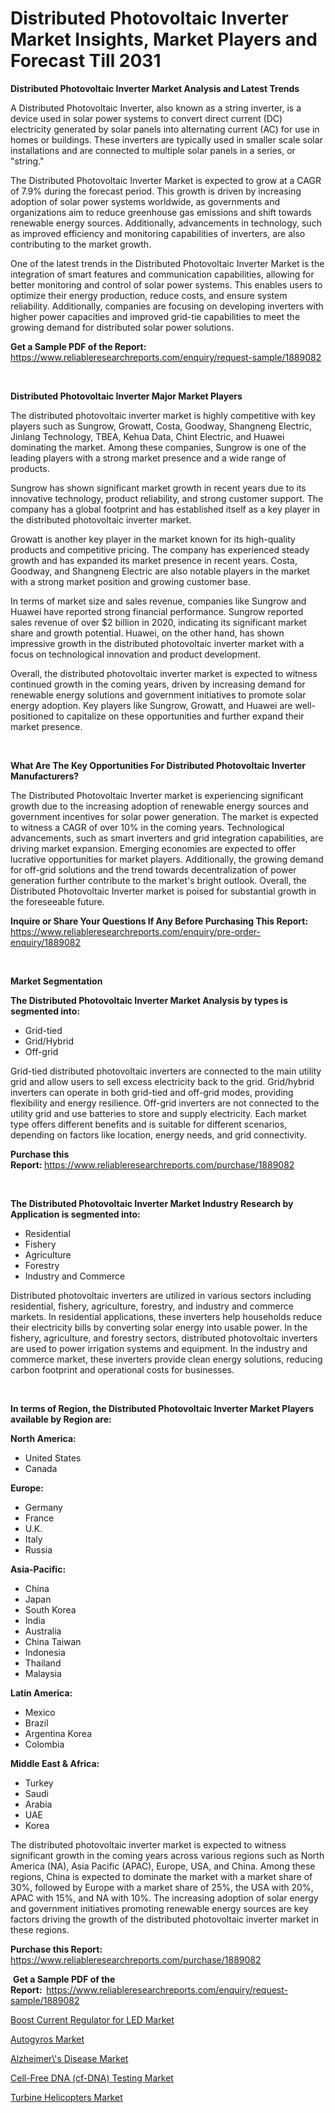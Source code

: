 <p><h1>Distributed Photovoltaic Inverter Market Insights, Market Players and Forecast Till 2031</h1></p><p><strong>Distributed Photovoltaic Inverter Market Analysis and Latest Trends</strong></p>
<p><p>A Distributed Photovoltaic Inverter, also known as a string inverter, is a device used in solar power systems to convert direct current (DC) electricity generated by solar panels into alternating current (AC) for use in homes or buildings. These inverters are typically used in smaller scale solar installations and are connected to multiple solar panels in a series, or "string."</p><p>The Distributed Photovoltaic Inverter Market is expected to grow at a CAGR of 7.9% during the forecast period. This growth is driven by increasing adoption of solar power systems worldwide, as governments and organizations aim to reduce greenhouse gas emissions and shift towards renewable energy sources. Additionally, advancements in technology, such as improved efficiency and monitoring capabilities of inverters, are also contributing to the market growth.</p><p>One of the latest trends in the Distributed Photovoltaic Inverter Market is the integration of smart features and communication capabilities, allowing for better monitoring and control of solar power systems. This enables users to optimize their energy production, reduce costs, and ensure system reliability. Additionally, companies are focusing on developing inverters with higher power capacities and improved grid-tie capabilities to meet the growing demand for distributed solar power solutions.</p></p>
<p><strong>Get a Sample PDF of the Report:&nbsp;</strong> <a href="https://www.reliableresearchreports.com/enquiry/request-sample/1889082">https://www.reliableresearchreports.com/enquiry/request-sample/1889082</a></p>
<p>&nbsp;</p>
<p><strong>Distributed Photovoltaic Inverter Major Market Players</strong></p>
<p><p>The distributed photovoltaic inverter market is highly competitive with key players such as Sungrow, Growatt, Costa, Goodway, Shangneng Electric, Jinlang Technology, TBEA, Kehua Data, Chint Electric, and Huawei dominating the market. Among these companies, Sungrow is one of the leading players with a strong market presence and a wide range of products. </p><p>Sungrow has shown significant market growth in recent years due to its innovative technology, product reliability, and strong customer support. The company has a global footprint and has established itself as a key player in the distributed photovoltaic inverter market.</p><p>Growatt is another key player in the market known for its high-quality products and competitive pricing. The company has experienced steady growth and has expanded its market presence in recent years. Costa, Goodway, and Shangneng Electric are also notable players in the market with a strong market position and growing customer base.</p><p>In terms of market size and sales revenue, companies like Sungrow and Huawei have reported strong financial performance. Sungrow reported sales revenue of over $2 billion in 2020, indicating its significant market share and growth potential. Huawei, on the other hand, has shown impressive growth in the distributed photovoltaic inverter market with a focus on technological innovation and product development.</p><p>Overall, the distributed photovoltaic inverter market is expected to witness continued growth in the coming years, driven by increasing demand for renewable energy solutions and government initiatives to promote solar energy adoption. Key players like Sungrow, Growatt, and Huawei are well-positioned to capitalize on these opportunities and further expand their market presence.</p></p>
<p>&nbsp;</p>
<p><strong>What Are The Key Opportunities For Distributed Photovoltaic Inverter Manufacturers?</strong></p>
<p><p>The Distributed Photovoltaic Inverter market is experiencing significant growth due to the increasing adoption of renewable energy sources and government incentives for solar power generation. The market is expected to witness a CAGR of over 10% in the coming years. Technological advancements, such as smart inverters and grid integration capabilities, are driving market expansion. Emerging economies are expected to offer lucrative opportunities for market players. Additionally, the growing demand for off-grid solutions and the trend towards decentralization of power generation further contribute to the market's bright outlook. Overall, the Distributed Photovoltaic Inverter market is poised for substantial growth in the foreseeable future.</p></p>
<p><strong>Inquire or Share Your Questions If Any Before Purchasing This Report:</strong> <a href="https://www.reliableresearchreports.com/enquiry/pre-order-enquiry/1889082">https://www.reliableresearchreports.com/enquiry/pre-order-enquiry/1889082</a></p>
<p>&nbsp;</p>
<p><strong>Market Segmentation</strong></p>
<p><strong>The Distributed Photovoltaic Inverter Market Analysis by types is segmented into:</strong></p>
<p><ul><li>Grid-tied</li><li>Grid/Hybrid</li><li>Off-grid</li></ul></p>
<p><p>Grid-tied distributed photovoltaic inverters are connected to the main utility grid and allow users to sell excess electricity back to the grid. Grid/hybrid inverters can operate in both grid-tied and off-grid modes, providing flexibility and energy resilience. Off-grid inverters are not connected to the utility grid and use batteries to store and supply electricity. Each market type offers different benefits and is suitable for different scenarios, depending on factors like location, energy needs, and grid connectivity.</p></p>
<p><strong>Purchase this Report:&nbsp;</strong><a href="https://www.reliableresearchreports.com/purchase/1889082">https://www.reliableresearchreports.com/purchase/1889082</a></p>
<p>&nbsp;</p>
<p><strong>The Distributed Photovoltaic Inverter Market Industry Research by Application is segmented into:</strong></p>
<p><ul><li>Residential</li><li>Fishery</li><li>Agriculture</li><li>Forestry</li><li>Industry and Commerce</li></ul></p>
<p><p>Distributed photovoltaic inverters are utilized in various sectors including residential, fishery, agriculture, forestry, and industry and commerce markets. In residential applications, these inverters help households reduce their electricity bills by converting solar energy into usable power. In the fishery, agriculture, and forestry sectors, distributed photovoltaic inverters are used to power irrigation systems and equipment. In the industry and commerce market, these inverters provide clean energy solutions, reducing carbon footprint and operational costs for businesses.</p></p>
<p>&nbsp;</p>
<p><strong>In terms of Region, the Distributed Photovoltaic Inverter Market Players available by Region are:</strong></p>
<p>
    <p> <strong> North America: </strong>
        <ul>
            <li>United States</li>
            <li>Canada</li>
        </ul>
        </p> 
    <p> <strong> Europe: </strong>
        <ul>
            <li>Germany</li>
            <li>France</li>
            <li>U.K.</li>
            <li>Italy</li>
            <li>Russia</li>
        </ul>
        </p> 
    <p> <strong> Asia-Pacific: </strong>
        <ul>
            <li>China</li>
            <li>Japan</li>
            <li>South Korea</li>
            <li>India</li>
            <li>Australia</li>
            <li>China Taiwan</li>
            <li>Indonesia</li>
            <li>Thailand</li>
            <li>Malaysia</li>
        </ul>
        </p> 
    <p> <strong> Latin America: </strong>
        <ul>
            <li>Mexico</li>
            <li>Brazil</li>
            <li>Argentina Korea</li>
            <li>Colombia</li>
        </ul>
        </p> 
    <p> <strong> Middle East & Africa: </strong>
        <ul>
            <li>Turkey</li>
            <li>Saudi</li>
            <li>Arabia</li>
            <li>UAE</li>
            <li>Korea</li>
        </ul>
    </p>
    </p>
<p><p>The distributed photovoltaic inverter market is expected to witness significant growth in the coming years across various regions such as North America (NA), Asia Pacific (APAC), Europe, USA, and China. Among these regions, China is expected to dominate the market with a market share of 30%, followed by Europe with a market share of 25%, the USA with 20%, APAC with 15%, and NA with 10%. The increasing adoption of solar energy and government initiatives promoting renewable energy sources are key factors driving the growth of the distributed photovoltaic inverter market in these regions.</p></p>
<p><strong>Purchase this Report: </strong><a href="https://www.reliableresearchreports.com/purchase/1889082">https://www.reliableresearchreports.com/purchase/1889082</a></p>
<p>&nbsp;<strong>Get a Sample PDF of the Report:&nbsp;&nbsp;</strong><a href="https://www.reliableresearchreports.com/enquiry/request-sample/1889082">https://www.reliableresearchreports.com/enquiry/request-sample/1889082</a></p>
<p><strong></strong></p>
<p><p><a href="https://github.com/mauripalmi/Market-Research-Report-List-2/blob/main/boost-current-regulator-for-led-market.md">Boost Current Regulator for LED Market</a></p><p><a href="https://view.publitas.com/reportprime-1/autogyros-market-furnish-information-about-market-size-market-share-market-dynamics-and-projections-spanning-from-2024-to-2031/">Autogyros Market</a></p><p><a href="https://gamy-alyssum-396.notion.site/Alzheimer-s-Disease-Market-Centers-on-Aspects-such-as-Market-Growth-Market-Share-Market-Opportuni-218ee5c526fd4d03b27a0b19b9ddbe82">Alzheimer\'s Disease Market</a></p><p><a href="https://poised-avenue-46d.notion.site/Cell-Free-DNA-cf-DNA-Testing-Market-Insights-Market-Players-and-Forecast-Till-2031-24864fcf23904cc1aea6f504e15ed8c8">Cell-Free DNA (cf-DNA) Testing Market</a></p><p><a href="https://view.publitas.com/reportprime-1/turbine-helicopters-market-furnish-information-about-market-size-market-share-market-dynamics-and-projections-spanning-from-2024-to-2031/">Turbine Helicopters Market</a></p></p>